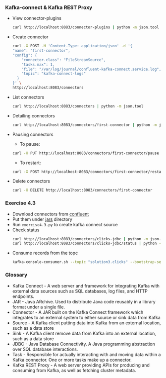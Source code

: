 ### Kafka-connect & Kafka REST Proxy

* View connector-plugins
    ```bash
    curl http://localhost:8083/connector-plugins | python -m json.tool
    ```
* Create connector 
    ```bash
    curl -X POST -H 'Content-Type: application/json' -d '{
    "name": "first-connector",
    "config": {
        "connector.class": "FileStreamSource",
        "tasks.max": 1,
        "file": "/var/log/journal/confluent-kafka-connect.service.log",
        "topic": "kafka-connect-logs"
      }
    }' \
    http://localhost:8083/connectors
    ```
* List connectors
    ```bash
    curl http://localhost:8083/connectors | python -m json.tool
    ```

* Detailing connectors
    ```bash
    curl http://localhost:8083/connectors/first-connector | python -m json.tool
    ```  
* Pausing connectors
    * To pause:
    ```bash
    curl -X PUT http://localhost:8083/connectors/first-connector/pause
    ```
    * To restart:
    ```bash
    curl -X POST http://localhost:8083/connectors/first-connector/restart
    ```
  
* Delete connectors
    ```bash
    curl -X DELETE http://localhost:8083/connectors/first-connector
    ```

### Exercise 4.3
* Download connectors from [confluent](https://docs.confluent.io/5.5.1/connect/managing/install.html])
* Put them under [jars](/jars) directory
* Run `exercise4.3.py` to create kafka connect source
* Check status
    ```bash
    curl http://localhost:8083/connectors/clicks-jdbc | python -m json.tool
    curl http://localhost:8083/connectors/clicks-jdbc/status | python -m json.tool
    ```
* Consume records from the topc
    ```bash
    kafka-console-consumer.sh --topic "solution3.clicks" --bootstrap-server localhost:9092 --from-beginning
    ```

### Glossary
* Kafka Connect - A web server and framework for integrating Kafka with external 
data sources such as SQL databases, log files, and HTTP endpoints.
* JAR - Java ARchive. Used to distribute Java code reusably in a library format under a single file.
* Connector - A JAR built on the Kafka Connect framework which integrates to an external 
system to either source or sink data from Kafka
* Source - A Kafka client putting data into Kafka from an external location, such as a data store
* Sink - A Kafka client remove data from Kafka into an external location, such as a data store
* JDBC - Java Database Connectivity. A Java programming abstraction over SQL database interactions.
* Task - Responsible for actually interacting with and moving data within a Kafka connector. 
One or more tasks make up a connector.
* Kafka REST Proxy - A web server providing APIs for producing and consuming from Kafka, as well as 
fetching cluster metadata.
